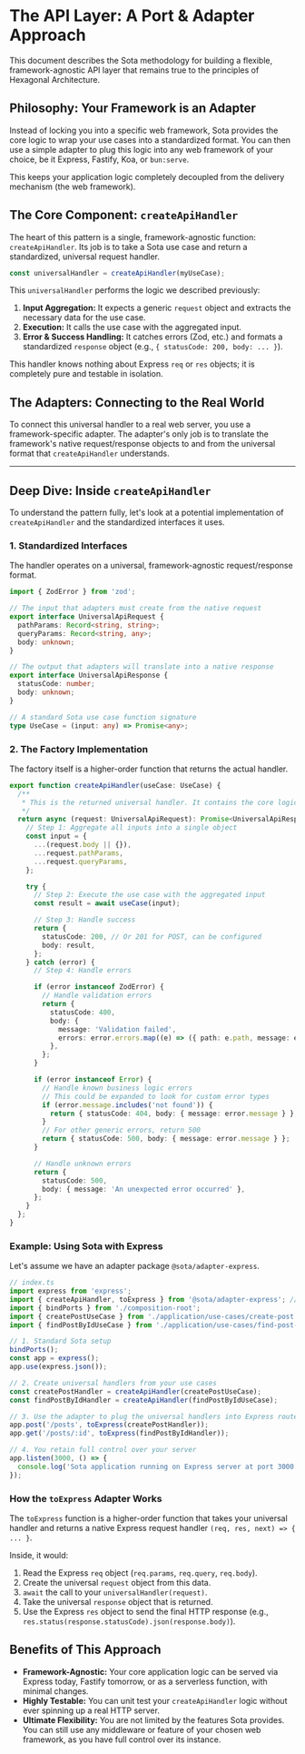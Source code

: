 # The API Layer: A Port & Adapter Approach

This document describes the Sota methodology for building a flexible, framework-agnostic API layer that remains true to the principles of Hexagonal Architecture.

## Philosophy: Your Framework is an Adapter

Instead of locking you into a specific web framework, Sota provides the core logic to wrap your use cases into a standardized format. You can then use a simple adapter to plug this logic into any web framework of your choice, be it Express, Fastify, Koa, or `bun:serve`.

This keeps your application logic completely decoupled from the delivery mechanism (the web framework).

## The Core Component: `createApiHandler`

The heart of this pattern is a single, framework-agnostic function: `createApiHandler`. Its job is to take a Sota use case and return a standardized, universal request handler.

```typescript
const universalHandler = createApiHandler(myUseCase);
```

This `universalHandler` performs the logic we described previously:
1.  **Input Aggregation:** It expects a generic `request` object and extracts the necessary data for the use case.
2.  **Execution:** It calls the use case with the aggregated input.
3.  **Error & Success Handling:** It catches errors (Zod, etc.) and formats a standardized `response` object (e.g., `{ statusCode: 200, body: ... }`).

This handler knows nothing about Express `req` or `res` objects; it is completely pure and testable in isolation.

## The Adapters: Connecting to the Real World

To connect this universal handler to a real web server, you use a framework-specific adapter. The adapter's only job is to translate the framework's native request/response objects to and from the universal format that `createApiHandler` understands.

---

## Deep Dive: Inside `createApiHandler`

To understand the pattern fully, let's look at a potential implementation of `createApiHandler` and the standardized interfaces it uses.

### 1. Standardized Interfaces

The handler operates on a universal, framework-agnostic request/response format.

```typescript
import { ZodError } from 'zod';

// The input that adapters must create from the native request
export interface UniversalApiRequest {
  pathParams: Record<string, string>;
  queryParams: Record<string, any>;
  body: unknown;
}

// The output that adapters will translate into a native response
export interface UniversalApiResponse {
  statusCode: number;
  body: unknown;
}

// A standard Sota use case function signature
type UseCase = (input: any) => Promise<any>;
```

### 2. The Factory Implementation

The factory itself is a higher-order function that returns the actual handler.

```typescript
export function createApiHandler(useCase: UseCase) {
  /**
   * This is the returned universal handler. It contains the core logic.
   */
  return async (request: UniversalApiRequest): Promise<UniversalApiResponse> => {
    // Step 1: Aggregate all inputs into a single object
    const input = {
      ...(request.body || {}),
      ...request.pathParams,
      ...request.queryParams,
    };

    try {
      // Step 2: Execute the use case with the aggregated input
      const result = await useCase(input);

      // Step 3: Handle success
      return {
        statusCode: 200, // Or 201 for POST, can be configured
        body: result,
      };
    } catch (error) {
      // Step 4: Handle errors

      if (error instanceof ZodError) {
        // Handle validation errors
        return {
          statusCode: 400,
          body: {
            message: 'Validation failed',
            errors: error.errors.map((e) => ({ path: e.path, message: e.message })),
          },
        };
      }

      if (error instanceof Error) {
        // Handle known business logic errors
        // This could be expanded to look for custom error types
        if (error.message.includes('not found')) {
          return { statusCode: 404, body: { message: error.message } };
        }
        // For other generic errors, return 500
        return { statusCode: 500, body: { message: error.message } };
      }

      // Handle unknown errors
      return {
        statusCode: 500,
        body: { message: 'An unexpected error occurred' },
      };
    }
  };
}
```



### Example: Using Sota with Express

Let's assume we have an adapter package `@sota/adapter-express`.

```typescript
// index.ts
import express from 'express';
import { createApiHandler, toExpress } from '@sota/adapter-express'; // Hypothetical adapter
import { bindPorts } from './composition-root';
import { createPostUseCase } from './application/use-cases/create-post';
import { findPostByIdUseCase } from './application/use-cases/find-post-by-id';

// 1. Standard Sota setup
bindPorts();
const app = express();
app.use(express.json());

// 2. Create universal handlers from your use cases
const createPostHandler = createApiHandler(createPostUseCase);
const findPostByIdHandler = createApiHandler(findPostByIdUseCase);

// 3. Use the adapter to plug the universal handlers into Express routes
app.post('/posts', toExpress(createPostHandler));
app.get('/posts/:id', toExpress(findPostByIdHandler));

// 4. You retain full control over your server
app.listen(3000, () => {
  console.log('Sota application running on Express server at port 3000');
});
```

### How the `toExpress` Adapter Works

The `toExpress` function is a higher-order function that takes your universal handler and returns a native Express request handler `(req, res, next) => { ... }`.

Inside, it would:
1.  Read the Express `req` object (`req.params`, `req.query`, `req.body`).
2.  Create the universal `request` object from this data.
3.  `await` the call to your `universalHandler(request)`.
4.  Take the universal `response` object that is returned.
5.  Use the Express `res` object to send the final HTTP response (e.g., `res.status(response.statusCode).json(response.body)`).

## Benefits of This Approach

-   **Framework-Agnostic:** Your core application logic can be served via Express today, Fastify tomorrow, or as a serverless function, with minimal changes.
-   **Highly Testable:** You can unit test your `createApiHandler` logic without ever spinning up a real HTTP server.
-   **Ultimate Flexibility:** You are not limited by the features Sota provides. You can still use any middleware or feature of your chosen web framework, as you have full control over its instance.